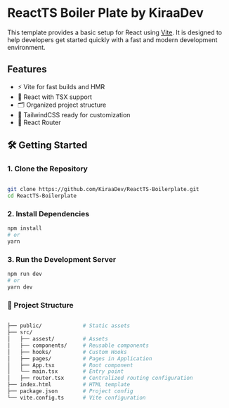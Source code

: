 # ReactTS Boiler Plate by KiraaDev

This template provides a basic setup for React using [Vite](https://vitejs.dev/). It is designed to help developers get started quickly with a fast and modern development environment.

## Features

- ⚡ Vite for fast builds and HMR
- 🧱 React with TSX support
- 🗂️ Organized project structure
- 🎨 TailwindCSS ready for customization
- 🔗 React Router

## 🛠️ Getting Started

### 1. Clone the Repository
```bash

git clone https://github.com/KiraaDev/ReactTS-Boilerplate.git
cd ReactTS-Boilerplate

```
### 2. Install Dependencies
```bash
npm install
# or
yarn
```

### 3. Run the Development Server
```bash
npm run dev
# or
yarn dev
```

### 📁 Project Structure
```bash

├── public/             # Static assets
├── src/
│   ├── assest/         # Assets 
│   ├── components/     # Reusable components
│   ├── hooks/          # Custom Hooks
│   ├── pages/          # Pages in Application
│   ├── App.tsx         # Root component
│   └── main.tsx        # Entry point
│   ├── router.tsx      # Centralized routing configuration
├── index.html          # HTML template
├── package.json        # Project config
└── vite.config.ts      # Vite configuration
```